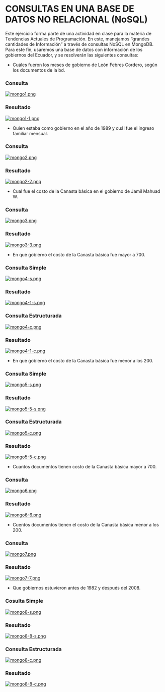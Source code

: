 # CONSULTAS EN UNA BASE DE DATOS NO RELACIONAL (NoSQL)

Este ejercicio forma parte de una actividad en clase para la materia de Tendencias Actuales de Programación. En este, manejamos “grandes cantidades de Información” a través de consultas NoSQL en MongoDB. Para este fin, usaremos una base de datos con información de los gobiernos del Ecuador, y se resolverán las siguientes consultas:

* Cuáles fueron los meses de gobierno de León Febres Cordero, según los documentos de la bd.
### Consulta
[![mongo1.png](https://i.postimg.cc/Bb7XNVS9/mongo1.png)](https://postimg.cc/tnPq4Dn2)
### Resultado
[![mongo1-1.png](https://i.postimg.cc/Zn5W8Shx/mongo1-1.png)](https://postimg.cc/sQbfzbxM)

* Quien estaba como gobierno en el año de 1989 y cuál fue el ingreso familiar mensual.
### Consulta
[![mongo2.png](https://i.postimg.cc/yNN6pTG7/mongo2.png)](https://postimg.cc/Js9WGjmF)
### Resultado
[![mongo2-2.png](https://i.postimg.cc/NjBjmt79/mongo2-2.png)](https://postimg.cc/crkWGVz0)

* Cual fue el costo de la Canasta básica en el gobierno de Jamil Mahuad W.
### Consulta
[![mongo3.png](https://i.postimg.cc/y6jQsXQM/mongo3.png)](https://postimg.cc/xqkyPHS5)
### Resultado
[![mongo3-3.png](https://i.postimg.cc/prsqCR5W/mongo3-3.png)](https://postimg.cc/2LBQ8pxM)

* En qué gobierno el costo de la Canasta básica fue mayor a 700.
### Consulta Simple
[![mongo4-s.png](https://i.postimg.cc/8CgBhjXd/mongo4-s.png)](https://postimg.cc/LJv1S6ph)
### Resultado
[![mongo4-1-s.png](https://i.postimg.cc/0yw0Mpn2/mongo4-1-s.png)](https://postimg.cc/LJm1GgGr)

### Consulta Estructurada
[![mongo4-c.png](https://i.postimg.cc/X7yCQnCs/mongo4-c.png)](https://postimg.cc/HVdnLD3M)
### Resultado
[![mongo4-1-c.png](https://i.postimg.cc/vTC6bNp7/mongo4-1-c.png)](https://postimg.cc/8fBCbtks)

* En qué gobierno el costo de la Canasta básica fue menor a los 200.
### Consulta Simple
[![mongo5-s.png](https://i.postimg.cc/mk7FZwR0/mongo5-s.png)](https://postimg.cc/rRFpQ5DJ)
### Resultado
[![mongo5-5-s.png](https://i.postimg.cc/fLG9hF4c/mongo5-5-s.png)](https://postimg.cc/k6y4QTgG)
### Consulta Estructurada
[![mongo5-c.png](https://i.postimg.cc/VvPdhCM4/mongo5-c.png)](https://postimg.cc/sQKjQ1TZ)
### Resultado
[![mongo5-5-c.png](https://i.postimg.cc/hjdXMrJf/mongo5-5-c.png)](https://postimg.cc/hzK4tV1B)

* Cuantos documentos tienen costo de la Canasta básica mayor a 700.
### Consulta
[![mongo6.png](https://i.postimg.cc/QCDdmrGy/mongo6.png)](https://postimg.cc/ph0vV4df)
### Resultado
[![mongo6-6.png](https://i.postimg.cc/Y9YSQCVF/mongo6-6.png)](https://postimg.cc/hz4gBcK4)

* Cuentos documentos tienen el costo de la Canasta básica menor a los 200. 
### Consulta
[![mongo7.png](https://i.postimg.cc/pXTHHdZB/mongo7.png)](https://postimg.cc/ThZSjfBy)
### Resultado
[![mongo7-7.png](https://i.postimg.cc/Df5THGqZ/mongo7-7.png)](https://postimg.cc/LhqwZnQK)

* Que gobiernos estuvieron antes de 1982 y después del 2008.
### Cosulta Simple
[![mongo8-s.png](https://i.postimg.cc/qRkFxmDG/mongo8-s.png)](https://postimg.cc/06BZ8Cs6)
### Resultado
[![mongo8-8-s.png](https://i.postimg.cc/fb7FX4CL/mongo8-8-s.png)](https://postimg.cc/06QcRBLR)
### Consulta Estructurada
[![mongo8-c.png](https://i.postimg.cc/5jcqnyNM/mongo8-c.png)](https://postimg.cc/V0RCNYC7)
### Resultado
[![mongo8-8-c.png](https://i.postimg.cc/rsRN1xTJ/mongo8-8-c.png)](https://postimg.cc/SYq9qXJ2)

